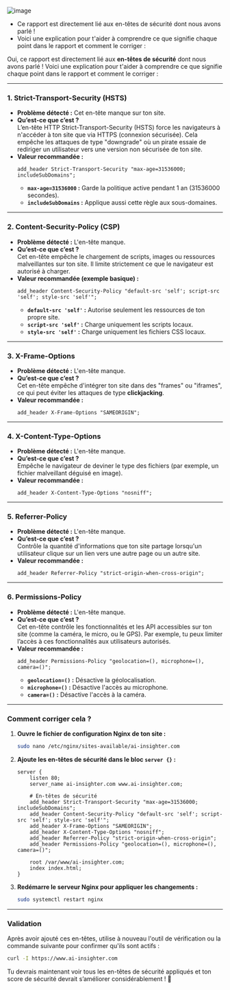 ![image](https://github.com/user-attachments/assets/4423bbe3-8814-4685-9a9f-40bcf7223495)

- Ce rapport est directement lié aux en-têtes de sécurité dont nous avons parlé ! 
- Voici une explication pour t'aider à comprendre ce que signifie chaque point dans le rapport et comment le corriger :


Oui, ce rapport est directement lié aux **en-têtes de sécurité** dont nous avons parlé ! Voici une explication pour t'aider à comprendre ce que signifie chaque point dans le rapport et comment le corriger :

---

### **1. Strict-Transport-Security (HSTS)**
- **Problème détecté :** Cet en-tête manque sur ton site.
- **Qu’est-ce que c’est ?**  
  L’en-tête HTTP Strict-Transport-Security (HSTS) force les navigateurs à n'accéder à ton site que via HTTPS (connexion sécurisée). Cela empêche les attaques de type "downgrade" où un pirate essaie de rediriger un utilisateur vers une version non sécurisée de ton site.
- **Valeur recommandée :**  
  ```nginx
  add_header Strict-Transport-Security "max-age=31536000; includeSubDomains";
  ```
  - **`max-age=31536000` :** Garde la politique active pendant 1 an (31536000 secondes).
  - **`includeSubDomains` :** Applique aussi cette règle aux sous-domaines.

---

### **2. Content-Security-Policy (CSP)**
- **Problème détecté :** L'en-tête manque.
- **Qu’est-ce que c’est ?**  
  Cet en-tête empêche le chargement de scripts, images ou ressources malveillantes sur ton site. Il limite strictement ce que le navigateur est autorisé à charger.
- **Valeur recommandée (exemple basique) :**  
  ```nginx
  add_header Content-Security-Policy "default-src 'self'; script-src 'self'; style-src 'self'";
  ```
  - **`default-src 'self'` :** Autorise seulement les ressources de ton propre site.
  - **`script-src 'self'` :** Charge uniquement les scripts locaux.
  - **`style-src 'self'` :** Charge uniquement les fichiers CSS locaux.

---

### **3. X-Frame-Options**
- **Problème détecté :** L'en-tête manque.
- **Qu’est-ce que c’est ?**  
  Cet en-tête empêche d'intégrer ton site dans des "frames" ou "iframes", ce qui peut éviter les attaques de type **clickjacking**.
- **Valeur recommandée :**  
  ```nginx
  add_header X-Frame-Options "SAMEORIGIN";
  ```

---

### **4. X-Content-Type-Options**
- **Problème détecté :** L'en-tête manque.
- **Qu’est-ce que c’est ?**  
  Empêche le navigateur de deviner le type des fichiers (par exemple, un fichier malveillant déguisé en image).
- **Valeur recommandée :**  
  ```nginx
  add_header X-Content-Type-Options "nosniff";
  ```

---

### **5. Referrer-Policy**
- **Problème détecté :** L'en-tête manque.
- **Qu’est-ce que c’est ?**  
  Contrôle la quantité d'informations que ton site partage lorsqu'un utilisateur clique sur un lien vers une autre page ou un autre site.
- **Valeur recommandée :**  
  ```nginx
  add_header Referrer-Policy "strict-origin-when-cross-origin";
  ```

---

### **6. Permissions-Policy**
- **Problème détecté :** L'en-tête manque.
- **Qu’est-ce que c’est ?**  
  Cet en-tête contrôle les fonctionnalités et les API accessibles sur ton site (comme la caméra, le micro, ou le GPS). Par exemple, tu peux limiter l’accès à ces fonctionnalités aux utilisateurs autorisés.
- **Valeur recommandée :**  
  ```nginx
  add_header Permissions-Policy "geolocation=(), microphone=(), camera=()";
  ```
  - **`geolocation=()` :** Désactive la géolocalisation.
  - **`microphone=()` :** Désactive l'accès au microphone.
  - **`camera=()` :** Désactive l'accès à la caméra.

---

### **Comment corriger cela ?**
1. **Ouvre le fichier de configuration Nginx de ton site :**
   ```bash
   sudo nano /etc/nginx/sites-available/ai-insighter.com
   ```

2. **Ajoute les en-têtes de sécurité dans le bloc `server {}` :**
   ```nginx
   server {
       listen 80;
       server_name ai-insighter.com www.ai-insighter.com;

       # En-têtes de sécurité
       add_header Strict-Transport-Security "max-age=31536000; includeSubDomains";
       add_header Content-Security-Policy "default-src 'self'; script-src 'self'; style-src 'self'";
       add_header X-Frame-Options "SAMEORIGIN";
       add_header X-Content-Type-Options "nosniff";
       add_header Referrer-Policy "strict-origin-when-cross-origin";
       add_header Permissions-Policy "geolocation=(), microphone=(), camera=()";

       root /var/www/ai-insighter.com;
       index index.html;
   }
   ```

3. **Redémarre le serveur Nginx pour appliquer les changements :**
   ```bash
   sudo systemctl restart nginx
   ```

---

### **Validation**
Après avoir ajouté ces en-têtes, utilise à nouveau l'outil de vérification ou la commande suivante pour confirmer qu'ils sont actifs :
```bash
curl -I https://www.ai-insighter.com
```

Tu devrais maintenant voir tous les en-têtes de sécurité appliqués et ton score de sécurité devrait s’améliorer considérablement ! 🎉
